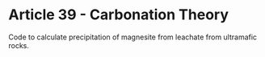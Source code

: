 # Article 39 - Carbonation Theory
Code to calculate precipitation of magnesite from leachate from ultramafic rocks. 
